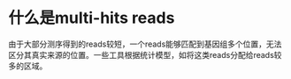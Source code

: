 # 什么是multi-hits reads

由于大部分测序得到的reads较短，一个reads能够匹配到基因组多个位置，无法区分其真实来源的位置。一些工具根据统计模型，如将这类reads分配给reads较多的区域。